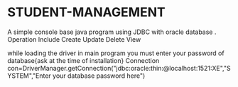 # STUDENT-MANAGEMENT
A simple console base java program using JDBC with oracle database . Operation Include Create Update Delete View

while loading the driver in main program you must enter your password of database{ask at the time of installation}
Connection con=DriverManager.getConnection("jdbc:oracle:thin:@localhost:1521:XE","SYSTEM","Enter your database password here")

